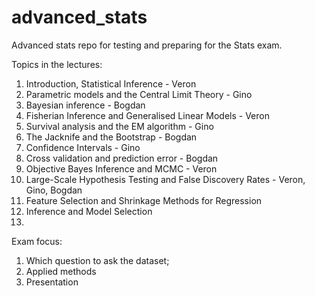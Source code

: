 # advanced_stats
Advanced stats repo for testing and preparing for the Stats exam. 

Topics in the lectures:

1. Introduction, Statistical Inference - Veron
2. Parametric models and the Central Limit Theory - Gino
3. Bayesian inference - Bogdan
4. Fisherian Inference and Generalised Linear Models - Veron
5. Survival analysis and the EM algorithm - Gino
6. The Jacknife and the Bootstrap - Bogdan
7. Confidence Intervals - Gino
8. Cross validation and prediction error - Bogdan
9. Objective Bayes Inference and MCMC - Veron
10. Large-Scale Hypothesis Testing and False Discovery Rates - Veron, Gino, Bogdan
11. Feature Selection and Shrinkage Methods for Regression
12. Inference and Model Selection
13. 

Exam focus:
1. Which question to ask the dataset;
2. Applied methods
3. Presentation
